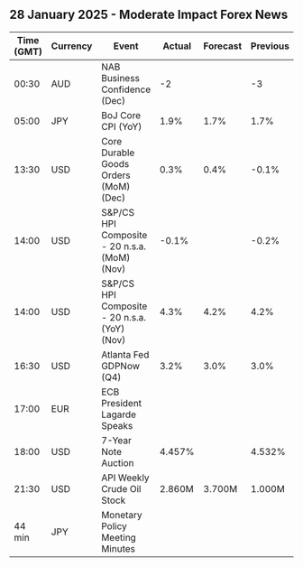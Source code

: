 ## 28 January 2025 - Moderate Impact Forex News

| Time (GMT) | Currency | Event | Actual | Forecast | Previous |
|------|----------|-------|--------|----------|----------|
| 00:30 | AUD | NAB Business Confidence (Dec) | -2 |  | -3 |
| 05:00 | JPY | BoJ Core CPI (YoY) | 1.9% | 1.7% | 1.7% |
| 13:30 | USD | Core Durable Goods Orders (MoM) (Dec) | 0.3% | 0.4% | -0.1% |
| 14:00 | USD | S&P/CS HPI Composite - 20 n.s.a. (MoM) (Nov) | -0.1% |  | -0.2% |
| 14:00 | USD | S&P/CS HPI Composite - 20 n.s.a. (YoY) (Nov) | 4.3% | 4.2% | 4.2% |
| 16:30 | USD | Atlanta Fed GDPNow (Q4) | 3.2% | 3.0% | 3.0% |
| 17:00 | EUR | ECB President Lagarde Speaks |  |  |  |
| 18:00 | USD | 7-Year Note Auction | 4.457% |  | 4.532% |
| 21:30 | USD | API Weekly Crude Oil Stock | 2.860M | 3.700M | 1.000M |
| 44 min | JPY | Monetary Policy Meeting Minutes |  |  |  |
